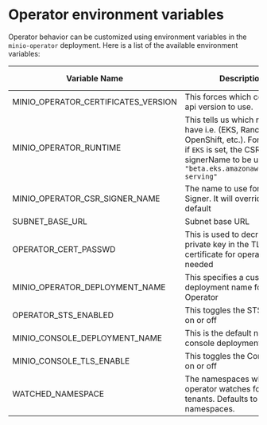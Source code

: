 # Operator environment variables

Operator behavior can be customized using environment variables in the `minio-operator` deployment. Here is a list of the available environment variables:

| Variable Name | Description                                                                                                                                                                  | Possible values         | default                         |
| --- |------------------------------------------------------------------------------------------------------------------------------------------------------------------------------|-------------------------|---------------------------------|
|MINIO_OPERATOR_CERTIFICATES_VERSION| This forces which certificate api version to use.                                                                                                                 | `v1`,`v1beta1`              | whichever api k8s provides      |
|MINIO_OPERATOR_RUNTIME | This tells us which runtime we have i.e. (EKS, Rancher, OpenShift, etc.). For example, if `EKS` is set, the CSR signerName to be used will be `"beta.eks.amazonaws.com/app-serving"` | EKS, Rancher, OpenShift |                                 |
|MINIO_OPERATOR_CSR_SIGNER_NAME| The name to use for the CSR Signer. It will override the default                                                                                                             |                         | `kubernetes.io/kubelet-serving` |
|SUBNET_BASE_URL| Subnet base URL                                                                                                                                                              |                         | https://subnet.min.io           |
|OPERATOR_CERT_PASSWD| This is used to decrypt the private key in the TLS certificate for operator, if needed                                                                               |                         |                                 |
|MINIO_OPERATOR_DEPLOYMENT_NAME| This specifies a custom deployment name for Operator                                                                                                                |                         | `minio-operator`                |
|OPERATOR_STS_ENABLED| This toggles the STS Service on or off                                                                                                                         | `on`, `off`                 | `on`                            |
|MINIO_CONSOLE_DEPLOYMENT_NAME| This is the default name of the console deployment                                                                                                                                |                  | `console`                       |
|MINIO_CONSOLE_TLS_ENABLE| This toggles the Console TLS on or off                                                                                                                                   | `on`, `off`                 | `off`                           |
|WATCHED_NAMESPACE| The namespaces which the operator watches for MinIO tenants. Defaults to `""` for all namespaces.                                                                              |                         |                                 |
